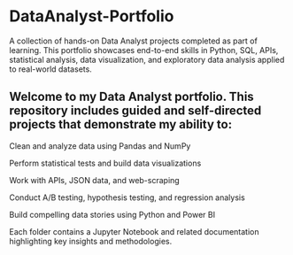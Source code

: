 # DataAnalyst-Portfolio
A collection of hands-on Data Analyst projects completed as part of learning. This portfolio showcases end-to-end skills in Python, SQL, APIs, statistical analysis, data visualization, and exploratory data analysis applied to real-world datasets.
## Welcome to my Data Analyst portfolio. This repository includes guided and self-directed projects that demonstrate my ability to:

Clean and analyze data using Pandas and NumPy

Perform statistical tests and build data visualizations

Work with APIs, JSON data, and web-scraping

Conduct A/B testing, hypothesis testing, and regression analysis

Build compelling data stories using Python and Power BI

Each folder contains a Jupyter Notebook and related documentation highlighting key insights and methodologies.
